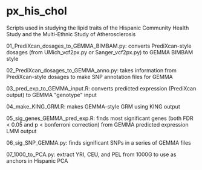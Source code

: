 # px_his_chol
Scripts used in studying the lipid traits of the Hispanic Community Health Study and the Multi-Ethnic Study of Atherosclerosis

01_PrediXcan_dosages_to_GEMMA_BIMBAM.py: converts PrediXcan-style dosages (from UMich_vcf2px.py or Sanger_vcf2px.py) to GEMMA BIMBAM style

02_PrediXcan_dosages_to_GEMMA_anno.py: takes information from PrediXcan-style dosages to make SNP annotation files for GEMMA

03_pred_exp_to_GEMMA_input.R: converts predicted expression (PrediXcan output) to GEMMA "genotype" input

04_make_KING_GRM.R: makes GEMMA-style GRM using KING output

05_sig_genes_GEMMA_pred_exp.R: finds most significant genes (both FDR < 0.05 and p < bonferroni correction) from GEMMA predicted expression LMM output

06_sig_SNP_GEMMA.py: finds significant SNPs in a series of GEMMA files

07_1000_to_PCA.py: extract YRI, CEU, and PEL from 1000G to use as anchors in Hispanic PCA
